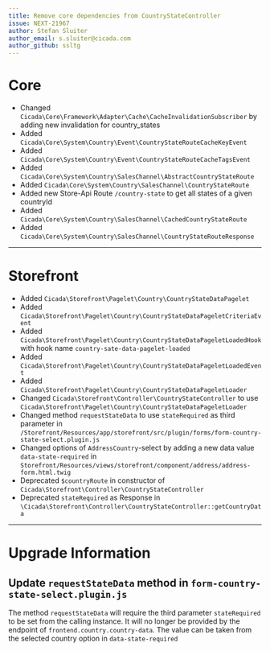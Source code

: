 ```yaml
---
title: Remove core dependencies from CountryStateController
issue: NEXT-21967
author: Stefan Sluiter
author_email: s.sluiter@cicada.com
author_github: ssltg
---
```

# Core
* Changed `Cicada\Core\Framework\Adapter\Cache\CacheInvalidationSubscriber` by adding new invalidation for country_states
* Added `Cicada\Core\System\Country\Event\CountryStateRouteCacheKeyEvent`
* Added `Cicada\Core\System\Country\Event\CountryStateRouteCacheTagsEvent`
* Added `Cicada\Core\System\Country\SalesChannel\AbstractCountryStateRoute`
* Added `Cicada\Core\System\Country\SalesChannel\CountryStateRoute`
* Added new Store-Api Route `/country-state` to get all states of a given countryId
* Added `Cicada\Core\System\Country\SalesChannel\CachedCountryStateRoute`
* Added `Cicada\Core\System\Country\SalesChannel\CountryStateRouteResponse`
___
# Storefront
* Added `Cicada\Storefront\Pagelet\Country\CountryStateDataPagelet`
* Added `Cicada\Storefront\Pagelet\Country\CountryStateDataPageletCriteriaEvent`
* Added `Cicada\Storefront\Pagelet\Country\CountryStateDataPageletLoadedHook` with hook name `country-sate-data-pagelet-loaded`
* Added `Cicada\Storefront\Pagelet\Country\CountryStateDataPageletLoadedEvent`
* Added `Cicada\Storefront\Pagelet\Country\CountryStateDataPageletLoader`
* Changed `Cicada\Storefront\Controller\CountryStateController` to use `Cicada\Storefront\Pagelet\Country\CountryStateDataPageletLoader`
* Changed method `requestStateData` to use `stateRequired` as third parameter in `/Storefront/Resources/app/storefront/src/plugin/forms/form-country-state-select.plugin.js`
* Changed options of `AddressCountry`-select by adding a new data value `data-state-required` in `Storefront/Resources/views/storefront/component/address/address-form.html.twig`
* Deprecated `$countryRoute` in constructor of `Cicada\Storefront\Controller\CountryStateController`
* Deprecated `stateRequired` as Response in `\Cicada\Storefront\Controller\CountryStateController::getCountryData`
___
# Upgrade Information
## Update `requestStateData` method in `form-country-state-select.plugin.js`
The method `requestStateData` will require the third parameter `stateRequired` to be set from the calling instance.
It will no longer be provided by the endpoint of `frontend.country.country-data`.
The value can be taken from the selected country option in `data-state-required` 
